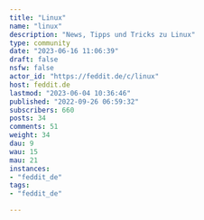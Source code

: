```yaml
---
title: "Linux" 
name: "linux"
description: "News, Tipps und Tricks zu Linux"
type: community
date: "2023-06-16 11:06:39"
draft: false
nsfw: false
actor_id: "https://feddit.de/c/linux"
host: feddit.de
lastmod: "2023-06-04 10:36:46"
published: "2022-09-26 06:59:32"
subscribers: 660
posts: 34
comments: 51
weight: 34
dau: 9
wau: 15
mau: 21
instances:
- "feddit_de"
tags: 
- "feddit_de"

---
```


